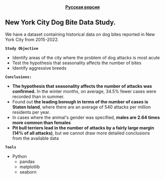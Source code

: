 <p align="center"><a href="https://github.com/lily-pogodina/Data-Analyst-Portfolio-Ru/tree/main/Dog_bites_analysys_ru"><b>Русская версия</b></a></p>

## New York City Dog Bite Data Study.

We have a dataset containing historical data on dog bites reported in New York City from 2015-2022.

**`Study Objective`**
* Identify areas of the city where the problem of dog attacks is most acute
* Test the hypothesis that seasonality affects the number of bites
* Identify aggressive breeds

**`Conclusions:`**

* **The hypothesis that seasonality affects the number of attacks was confirmed.** In the winter months, on average, 34.5% fewer cases were recorded than in summer.
* Found out **the leading borough in terms of the number of cases is Staten Island**, where there are an average of 540 attacks per million residents per year.
* In cases where the animal's gender was specified, **males are 2.64 times more common than females**
* **Pit bull terriers lead in the number of attacks by a fairly large margin (14% of all attacks)**, but we cannot draw more detailed conclusions from the available data

**`Tools`**

* Python
  * pandas
  * matplotlib 
  * seaborn
